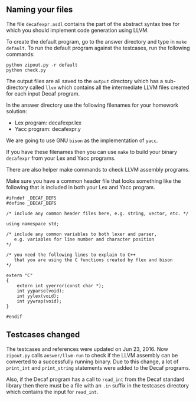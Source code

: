 
Naming your files
-----------------

The file `decafexpr.asdl` contains the part of the abstract syntax
tree for which you should implement code generation using LLVM.

To create the default program, go to the answer directory and type
in `make default`. To run the default program against the testcases,
run the following commands:

    python zipout.py -r default
    python check.py

The output files are all saved to the `output` directory which has
a sub-directory called `llvm` which contains all the intermediate
LLVM files created for each input Decaf program.

In the answer directory use the following filenames for your homework
solution:

* Lex program: decafexpr.lex
* Yacc program: decafexpr.y

We are going to use GNU `bison` as the implementation of `yacc`.

If you have these filenames then you can use `make` to build your
binary `decafexpr` from your Lex and Yacc programs.

There are also helper make commands to check LLVM assembly programs.

Make sure you have a common header file that looks something like
the following that is included in both your Lex and Yacc program.

    #ifndef _DECAF_DEFS
    #define _DECAF_DEFS

    /* include any common header files here, e.g. string, vector, etc. */

    using namespace std;

    /* include any common variables to both lexer and parser, 
       e.g. variables for line number and character position 
    */

    /* you need the following lines to explain to C++ 
       that you are using the C functions created by flex and bison 
    */

    extern "C"
    {
        extern int yyerror(const char *);
        int yyparse(void);
        int yylex(void);  
        int yywrap(void);
    }

    #endif

## Testcases changed

The testcases and references were updated on Jun 23, 2016. Now
`zipout.py` calls `answer/llvm-run` to check if the LLVM assembly
can be converted to a successfully running binary. Due to this
change, a lot of `print_int` and `print_string` statements were
added to the Decaf programs.

Also, if the Decaf program has a call to `read_int` from the Decaf
standard library then there must be a file with an `.in` suffix in
the testcases directory which contains the input for `read_int`.

